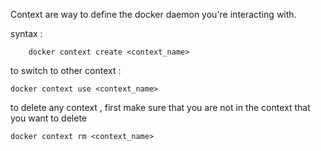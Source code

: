 

Context are way to define the docker daemon you're interacting with. 

syntax : 

		docker context create <context_name>



to switch to other context : 

	docker context use <context_name>


to delete any context , first make sure that you are not in the context that you want to delete

	docker context rm <context_name>




